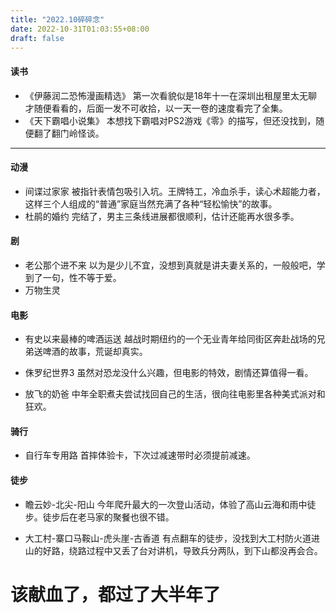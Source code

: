 ```yaml
---
title: "2022.10碎碎念"
date: 2022-10-31T01:03:55+08:00
draft: false
---
```


#### 读书
* 《伊藤润二恐怖漫画精选》
第一次看貌似是18年十一在深圳出租屋里太无聊才随便看看的，后面一发不可收拾，以一天一卷的速度看完了全集。
* 《天下霸唱小说集》
本想找下霸唱对PS2游戏《零》的描写，但还没找到，随便翻了翻门岭怪谈。

<!--more-->
---------------------------------------------------

#### 动漫
* 间谍过家家
被指针表情包吸引入坑。王牌特工，冷血杀手，读心术超能力者，这样三个人组成的“普通”家庭当然充满了各种“轻松愉快”的故事。
* 杜鹃的婚约
完结了，男主三条线进展都很顺利，估计还能再水很多季。

#### 剧
* 老公那个进不来
以为是少儿不宜，没想到真就是讲夫妻关系的，一般般吧，学到了一句，性不等于爱。
* 万物生灵

#### 电影
* 有史以来最棒的啤酒运送
越战时期纽约的一个无业青年给同街区奔赴战场的兄弟送啤酒的故事，荒诞却真实。

* 侏罗纪世界3
虽然对恐龙没什么兴趣，但电影的特效，剧情还算值得一看。

* 放飞的奶爸
中年全职煮夫尝试找回自己的生活，很向往电影里各种美式派对和狂欢。

#### 骑行
* 自行车专用路
首摔体验卡，下次过减速带时必须提前减速。

#### 徒步
* 瞻云妙-北尖-阳山
今年爬升最大的一次登山活动，体验了高山云海和雨中徒步。徒步后在老马家的聚餐也很不错。

* 大工村-寨口马鞍山-虎头崖-古香道
有点翻车的徒步，没找到大工村防火道进山的好路，绕路过程中又丢了台对讲机，导致兵分两队，到下山都没再会合。


# 该献血了，都过了大半年了